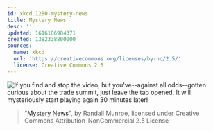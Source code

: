 ```yaml
---
id: xkcd.1280-mystery-news
title: Mystery News
desc: ''
updated: 1616186984371
created: 1382338800000
sources:
  name: xkcd
  url: 'https://creativecommons.org/licenses/by-nc/2.5/'
  license: Creative Commons 2.5
---
```

![If you find and stop the video, but you've--against all odds--gotten curious about the trade summit, just leave the tab opened. It will mysteriously start playing again 30 minutes later!](https://imgs.xkcd.com/comics/mystery_news.png)
> "[Mystery News](https://xkcd.com/1280/)", by Randall Munroe, licensed under Creative Commons Attribution-NonCommercial 2.5 License
